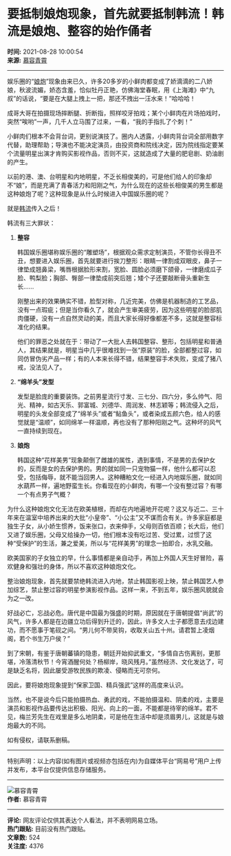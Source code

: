 # 要抵制娘炮现象，首先就要抵制韩流！韩流是娘炮、整容的始作俑者

**时间:** 2021-08-28 10:00:54  
**来源:** [慕容青霄](https://www.163.com/dy/media/T1619754765662.html)

---

娱乐圈的“[娘炮](https://ent.163.com/keywords/5/1/5a1870ae/1.html)”现象由来已久，许多20多岁的小鲜肉都变成了娇滴滴的二八娇娘，秋波流媚，娇态含羞，恰似牡丹正艳，仿佛海堂春眠，用《上海滩》中“九叔”的话说，“要是在大腿上拽上一把，那还不拽出一汪水来！”哈哈哈！

成哥大哥在拍摄现场摔断腿、折断指，照样咬牙拍戏；某个小鲜肉在片场拍戏时，突然“唉哟”一声，几千人立马围了过来，一看，“我的手指扎了个刺！”

小鲜肉们根本不会背台词，更别说演技了。圈内人透露，小鲜肉背台词全部用数字代替，助理帮助；导演也不能决定演员，由投资商和院线决定，因为院线指定要某个流量明星出演才肯购买影视作品，否则不买，这就造成了大量的肥皂剧、奶油剧的产生。

以前的港、澳、台明星和内地明星，不乏长相俊美的，可是他们给人的印象却不“娘”，而是充满了青春活力和阳刚之气，为什么现在的这些长相俊美的男生都是这种娘炮了呢？这种现象是从什么时候进入中国娱乐圈的呢？

就是[韩流](https://ent.163.com/keywords/9/e/97e96d41/1.html)传入之后！

韩流有三大罪状：

1. **整容**

   韩国娱乐圈堪称娱乐圈的“雕塑场”，根据观众需求定制演员，不管你长得丑不丑，想要进入娱乐圈，首先就要进行挨刀整形：眼睛一律割成双眼皮，鼻子一律垫成翘鼻梁，嘴唇根据脸形来割，宽脸、圆脸必须磨下颌骨，一律磨成瓜子脸、鸭梨脸；胸部、臀部一律垫成前突后翘；矮个子还要敲断骨头重新生长……

   刚整出来的效果确实不错，脸型对称，几近完美，仿佛是机器制造的工艺品，没有一点瑕疵；但是当你看久了，就会产生审美疲劳，因为这些明星的脸部肌肉僵硬，没有一点自然灵动的美，而且大家长得好像都差不多，这就是整容标准化的结果。

   他们的罪恶之处就在于：带动了一大批人去韩国整容、整形，包括明星和普通人，其结果就是，明星当中几乎很难找到一张“原装”的脸，全部都整过容，如同仿冒伪劣产品一样；有的人本来长得不错，结果整容手术失败，变成了猪八戒，没法见人了。

2. **“绵羊头”发型**

   发型是脸庞的重要装饰。之前男星流行寸发、三七分、四六分，多么帅气、阳光、精神，如古天乐、郭富城、刘德华、周润发、林志颖等；韩流侵入之后，明星的头发全部变成了“绵羊头”或者“鲇鱼头”，或者染成五颜六色，给人的感觉就是“温顺”，如同绵羊一样温顺，再也没有了那种阳刚之气。这种坏的风气一直持续到现在。

3. **娘炮**

   韩国这种“花样美男”现象颠倒了雌雄的属性，遇到事情，不是男的去保护女的，反而是女的去保护男的。男的就如同一只宠物猫一样，他什么都可以忍受，包括侮辱，就不能当回男人。这种糟粕文化一经进入内地娱乐圈，就如同水葫芦一样，遍地野蛮生长。你看现在的小鲜肉，有哪一个没有整过容？有哪一个有点男子气概？

为什么这种娘炮文化无法在欧美植根，而却在内地遍地开花呢？这又与近二、三十年来在温室中培养出来的大批“小皇帝”、“小公主”又不谋而合有关。许多家庭都是独生子女，从小娇生惯养，饭来张口，衣来伸手，父母则百依百顺；长大后，他们又进了娱乐圈，父母又给操办一切，他们根本没有吃过苦、受过累，过惯了这种“受保护”的生活，兼之爱美，所以与“花样美男”的理念一拍即合，水乳交融。

欧美国家的子女独立的早，什么事情都是亲自动手，再加上外国人天生好冒险，喜欢健身和强壮的身体，所以不喜欢这种娘炮文化。

整治娘炮现象，首先就要禁绝韩流进入内地，禁止韩国影视上映，禁止韩国艺人参加综艺，禁止整过容的明星参演影视作品。这样一来，不到五年，娱乐圈风貌就会为之一改。

好战必亡，忘战必危。唐代是中国最为强盛的时期，原因就在于唐朝提倡“尚武”的风气，许多人都是在边疆立功后得到升迁的，因此，许多文人士子都愿意去戍边建功，而不愿事于笔砚之间。“男儿何不带吴钩，收取关山五十州。请君暂上凌烟阁，若个书生万户侯？”

到了宋朝，有鉴于唐朝蕃镇的隐患，朝廷开始抑武重文，“多情自古伤离别，更那堪，冷落清秋节！今宵酒醒何处？杨柳岸，晓风残月。”虽然经济、文化发达了，可是缺乏名将，因此屡受游牧民族的欺凌、侵略而无可奈何。

因此，要将娘炮现象提到“保家卫国、精兵强武”这样的高度来认识。

当然，也不是说今后只能拍摄热血、勇武的戏，不能拍摄温和、阴柔的戏，主要是演员和影视作品要传达出积极、阳光、向上的一面，不能都是待宰的绵羊。君不见，梅兰芳先生在戏里是多么地阴柔，可是他在生活中却是须眉男儿，这就是与娘炮最大的不同。

如有侵权，请联系删稿。

---

特别声明：以上内容(如有图片或视频亦包括在内)为自媒体平台“网易号”用户上传并发布，本平台仅提供信息存储服务。

---

![慕容青霄](https://nimg.ws.126.net/?url=http://dingyue.ws.126.net/2024/0323/059216fcj00sat3wq0006d0004g004gp.jpg&thumbnail=160y160&quality=80&type=jpg)  
**作者:** 慕容青霄  

---

**评论:** 网友评论仅供其表达个人看法，并不表明网易立场。  
**热门跟贴:** 目前没有热门跟贴。  
**文章数:** 524  
**关注度:** 4376